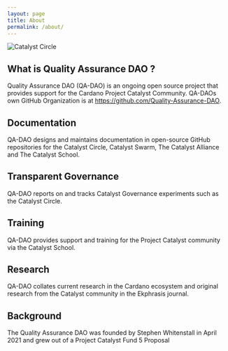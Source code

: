```yaml
---
layout: page
title: About
permalink: /about/
---
```

![Catalyst Circle](https://quality-assurance-dao.github.io/qa-dao/assets/bee.jpg)

## What is Quality Assurance DAO ?
Quality Assurance DAO (QA-DAO) is an ongoing open source project that provides support for the Cardano Project Catalyst Community. QA-DAOs own GitHub Organization is at https://github.com/Quality-Assurance-DAO.

## Documentation
QA-DAO designs and maintains documentation in open-source GitHub repositories for the Catalyst Circle, Catalyst Swarm, The Catalyst Alliance and The Catalyst School.

## Transparent Governance
QA-DAO reports on and tracks Catalyst Governance experiments such as the Catalyst Circle.

## Training
QA-DAO provides support and training for the Project Catalyst community via the Catalyst School.

## Research
QA-DAO collates current research in the Cardano ecosystem and original research from the Catalyst community in the Ekphrasis journal.

## Background
The Quality Assurance DAO was founded by Stephen Whitenstall in April 2021 and grew out of a Project Catalyst Fund 5 Proposal
